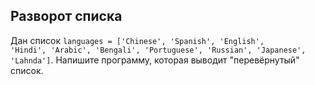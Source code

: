 ## Разворот списка

Дан список <code>languages = ['Chinese', 'Spanish', 'English', 'Hindi', 'Arabic', 'Bengali', 'Portuguese', 'Russian', 'Japanese', 'Lahnda']</code>.
Напишите программу, которая выводит "перевёрнутый" список.